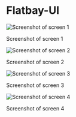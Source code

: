 # Flatbay-UI

![Screenshot of screen 1](https://github.com/ShubhenduSrivastava/Flatbay-UI/assets/71115938/86a835fe-a83b-41ee-8a9c-90f3fe48375c) 

Screenshot of screen 1



![Screenshot of screen 2](https://github.com/ShubhenduSrivastava/Flatbay-UI/assets/71115938/67a1dd81-2b83-43d9-916d-ef41b5d262c6)

Screenshot of screen 2



![Screenshot of screen 3](https://github.com/ShubhenduSrivastava/Flatbay-UI/assets/71115938/62f14189-68dc-40db-bd94-f0857ca8a93c)

Screenshot of screen 3



![Screenshot of screen 4](https://github.com/ShubhenduSrivastava/Flatbay-UI/assets/71115938/8bec30a0-84c7-4138-b427-3641468b7d1a)

Screenshot of screen 4

